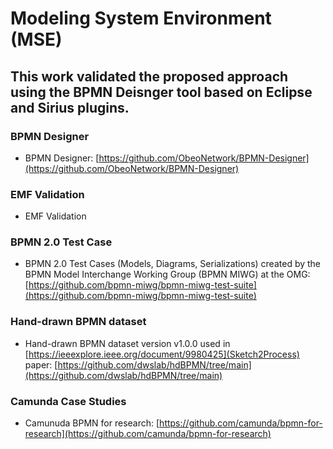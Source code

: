 # Modeling System Environment (MSE)

This work validated the proposed approach using the BPMN Deisnger tool based on Eclipse and Sirius plugins. 
---

### BPMN Designer
- BPMN Designer: [https://github.com/ObeoNetwork/BPMN-Designer](https://github.com/ObeoNetwork/BPMN-Designer) 

### EMF Validation
- EMF Validation

### BPMN 2.0 Test Case
- BPMN 2.0 Test Cases (Models, Diagrams, Serializations) created by the BPMN Model Interchange Working Group (BPMN MIWG) at the OMG: [https://github.com/bpmn-miwg/bpmn-miwg-test-suite](https://github.com/bpmn-miwg/bpmn-miwg-test-suite)

### Hand-drawn BPMN dataset
- Hand-drawn BPMN dataset version v1.0.0 used in [https://ieeexplore.ieee.org/document/9980425](Sketch2Process) paper: [https://github.com/dwslab/hdBPMN/tree/main](https://github.com/dwslab/hdBPMN/tree/main)

### Camunda Case Studies
- Camunuda BPMN for research: [https://github.com/camunda/bpmn-for-research](https://github.com/camunda/bpmn-for-research)
